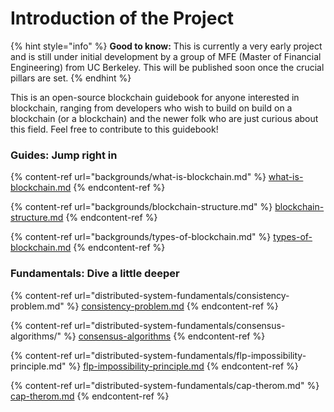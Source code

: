 # Introduction of the Project

{% hint style="info" %}
**Good to know:** This is currently a very early project and is still under initial development by a group of MFE (Master of Financial Engineering) from UC Berkeley. This will be published soon once the crucial pillars are set.
{% endhint %}

This is an open-source blockchain guidebook for anyone interested in blockchain, ranging from developers who wish to build on build on a blockchain (or a blockchain) and the newer folk who are just curious about this field. Feel free to contribute to this guidebook!


<!---

> Loom is a video messaging tool that helps you get your message across through instantly shareable videos.
>
> With Loom, you can record your camera, microphone, and desktop simultaneously. Your video is then instantly available to share through Loom's patented technology.
>
> — From the [Loom Docs](https://support.loom.com/hc/en-us/articles/360002158057-What-is-Loom-)

> The Mailchimp Marketing API provides programmatic access to Mailchimp data and functionality, allowing developers to build custom features to do things like sync email activity and campaign analytics with their database, manage audiences and campaigns, and more.
>
> — From the [Mailchimp Marketing API docs](https://mailchimp.com/developer/marketing/docs/fundamentals/)

## Getting Started

**Got 2 minutes?** Check out a video overview of our product:

{% embed url="https://www.loom.com/share/3bfa83acc9fd41b7b98b803ba9197d90" %}

{% hint style="info" %}
**Good to know:** A succinct video overview is a great way to introduce folks to your product. Embed a Loom, Vimeo or YouTube video and you're good to go! We love this video from the fine folks at [Loom](https://loom.com) as a perfect example of a succinct feature overview.
{% endhint %}

-->

### Guides: Jump right in

{% content-ref url="backgrounds/what-is-blockchain.md" %}
[what-is-blockchain.md](backgrounds/what-is-blockchain.md)
{% endcontent-ref %}

{% content-ref url="backgrounds/blockchain-structure.md" %}
[blockchain-structure.md](backgrounds/blockchain-structure.md)
{% endcontent-ref %}

{% content-ref url="backgrounds/types-of-blockchain.md" %}
[types-of-blockchain.md](backgrounds/types-of-blockchain.md)
{% endcontent-ref %}


### Fundamentals: Dive a little deeper

{% content-ref url="distributed-system-fundamentals/consistency-problem.md" %}
[consistency-problem.md](distributed-system-fundamentals/consistency-problem.md)
{% endcontent-ref %}

{% content-ref url="distributed-system-fundamentals/consensus-algorithms/" %}
[consensus-algorithms](distributed-system-fundamentals/consensus-algorithms/)
{% endcontent-ref %}

{% content-ref url="distributed-system-fundamentals/flp-impossibility-principle.md" %}
[flp-impossibility-principle.md](distributed-system-fundamentals/flp-impossibility-principle.md)
{% endcontent-ref %}

{% content-ref url="distributed-system-fundamentals/cap-therom.md" %}
[cap-therom.md](distributed-system-fundamentals/cap-therom.md)
{% endcontent-ref %}

